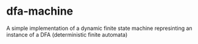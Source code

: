 # dfa-machine
A simple implementation of a dynamic finite state machine represinting an instance of a DFA (deterministic finite automata)
